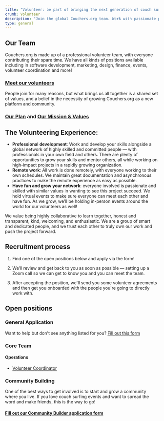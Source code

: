 ```yaml
---
title: "Volunteer: be part of bringing the next generation of couch surfing to life"
crumb: Volunteer
description: "Join the global Couchers.org team. Work with passionate professionals and make a huge impact on improving the couch surfing community."
type: general
---
```


## Our Team

Couchers.org is made up of a professional volunteer team, with everyone contributing their spare time. We have all kinds of positions available including in software development, marketing, design, finance, events, volunteer coordination and more!

### [Meet our volunteers](/team)

People join for many reasons, but what brings us all together is a shared set of values, and a belief in the necessity of growing Couchers.org as a new platform and community.

### [Our Plan](/plan) and [Our Mission & Values](/mission)

## The Volunteering Experience:

- **Professional development**: Work and develop your skills alongside a global network of highly skilled and committed people — with professionals in your own field and others. There are plenty of opportunities to grow your skills and mentor others, all while working on high-impact projects in a rapidly growing organization.
- **Remote work**: All work is done remotely, with everyone working to their own schedules. We maintain great documentation and asynchronous practices to make the remote experience as easy as possible.
- **Have fun and grow your network**: everyone involved is passionate and skilled with similar values in wanting to see this project succeed. We hold virtual events to make sure everyone can meet each other and have fun. As we grow, we'll be holding in-person events around the world for our volunteers as well!

We value being highly collaborative to learn together, honest and transparent, kind, welcoming, and enthusiastic. We are a group of smart and dedicated people, and we trust each other to truly own our work and push the project forward.

## Recruitment process

1. Find one of the open positions below and apply via the form!

2. We'll review and get back to you as soon as possible — setting up a Zoom call so we can get to know you and you can meet the team.

3. After accepting the position, we'll send you some volunteer agreements and then get you onboarded with the people you're going to directly work with.

## Open positions

### General Application

Want to help but don't see anything listed for you? [Fill out this form](/volunteer/form)

### Core Team

#### Operations

- [Volunteer Coordinator](/volunteer/volunteer-coordinator)

### Community Building

One of the best ways to get involved is to start and grow a community where you live. If you love couch surfing events and want to spread the word and make friends, this is the way to go!

#### [Fill out our Community Builder application form](/community-builder-form)
